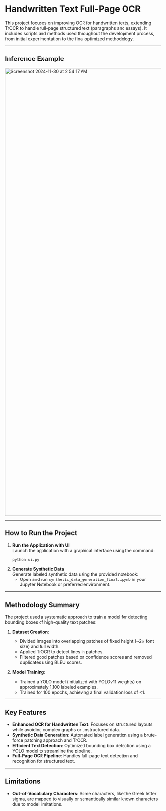 # Handwritten Text Full-Page OCR

This project focuses on improving OCR for handwritten texts, extending TrOCR to handle full-page structured text (paragraphs and essays). It includes scripts and methods used throughout the development process, from initial experimentation to the final optimized methodology.

---

## Inference Example

<img width="1444" alt="Screenshot 2024-11-30 at 2 54 17 AM" src="https://github.com/user-attachments/assets/9267f047-eb29-412c-b0f9-02c994fb0d16">

---

## **How to Run the Project**

1. **Run the Application with UI**  
   Launch the application with a graphical interface using the command:
   ```bash
   python ui.py


2. **Generate Synthetic Data**  
   Generate labeled synthetic data using the provided notebook:
    - Open and run `synthetic_data_generation_final.ipynb` in your Jupyter Notebook or preferred environment.

---

## **Methodology Summary**
The project used a systematic approach to train a model for detecting bounding boxes of high-quality text patches:

1. **Dataset Creation**:
    - Divided images into overlapping patches of fixed height (~2× font size) and full width.
    - Applied TrOCR to detect lines in patches.
    - Filtered good patches based on confidence scores and removed duplicates using BLEU scores.

2. **Model Training**:
    - Trained a YOLO model (initialized with YOLOv11 weights) on approximately 1,100 labeled examples.
    - Trained for 100 epochs, achieving a final validation loss of <1.

---

## **Key Features**

- **Enhanced OCR for Handwritten Text**: Focuses on structured layouts while avoiding complex graphs or unstructured data.
- **Synthetic Data Generation**: Automated label generation using a brute-force patching approach and TrOCR.
- **Efficient Text Detection**: Optimized bounding box detection using a YOLO model to streamline the pipeline.
- **Full-Page OCR Pipeline**: Handles full-page text detection and recognition for structured text.

---

## **Limitations**

- **Out-of-Vocabulary Characters**: Some characters, like the Greek letter sigma, are mapped to visually or semantically similar known characters due to model limitations.

